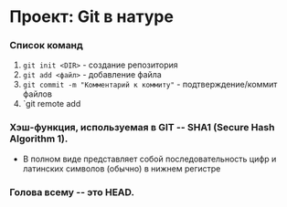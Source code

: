 # Проект: Git в натуре
### Список команд
1. `git init <DIR>` - создание репозитория
2. `git add <файл>` - добавление файла
3. `git commit -m "Комментарий к коммиту"` - подтверждение/коммит файлов
4. `git remote add 

### Хэш-функция, используемая в GIT -- SHA1 (Secure Hash Algorithm 1).
* В полном виде представляет собой последовательность цифр и латинских символов (обычно) в 
нижнем регистре

### Голова всему -- это HEAD.

```mermaid

```


